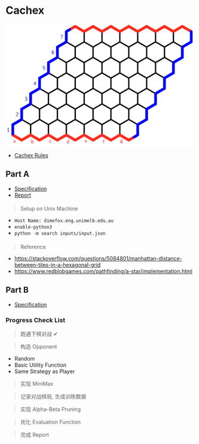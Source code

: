 # Cachex

<p align="center">
  <img src="spec/board.jpg">
</p>

* [Cachex Rules](spec/cachex_rule.pdf)

## Part A
* [Specification](spec/spec_a.pdf)
* [Report](Part_A/report/report.pdf)
####
> Setup on Unix Machine
* <code>Host Name: dimefox.eng.unimelb.edu.au</code>
* <code>enable-python3</code>
* <code>python -m search inputs/input.json</code>
####
> Reference
* https://stackoverflow.com/questions/5084801/manhattan-distance-between-tiles-in-a-hexagonal-grid
* https://www.redblobgames.com/pathfinding/a-star/implementation.html


## Part B
* [Specification](spec/spec_b.pdf)

### Progress Check List
> 跑通下棋对战 ✔

> 构造 Opponent
* Random
* Basic Utility Function
* Same Strategy as Player

> 实现 MiniMax

> 记录对战棋局, 生成训练数据

> 实现 Alpha-Beta Pruning

> 优化 Evaluation Function

> 完成 Report

